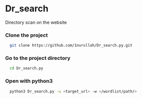 # Dr_search
 
Directory scan on the website



<h3>Clone the project</h3>

```bash
  git clone https://github.com/1nurullah/Dr_search.py.git
```

<h3>Go to the project directory</h3>

```bash
  cd Dr_search.py
```


<h3>Open with python3</h3>

```bash
  python3 Dr_search.py -u <target_url> -w </wordlist/path/>
```

